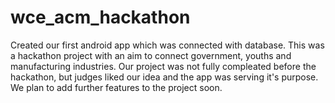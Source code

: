 # wce_acm_hackathon
Created our first android app which was connected with database. This was a hackathon project with an aim to connect government, youths and manufacturing industries. Our project was not fully compleated before the hackathon, but judges liked our idea and the app was serving it's purpose. We plan to add further features to the project soon. 
